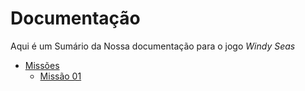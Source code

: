 # Documentação

Aqui é um Sumário da Nossa documentação para o jogo _Windy Seas_

- [Missões](quest-index.md)
    - [Missão 01](quest-01.md)
